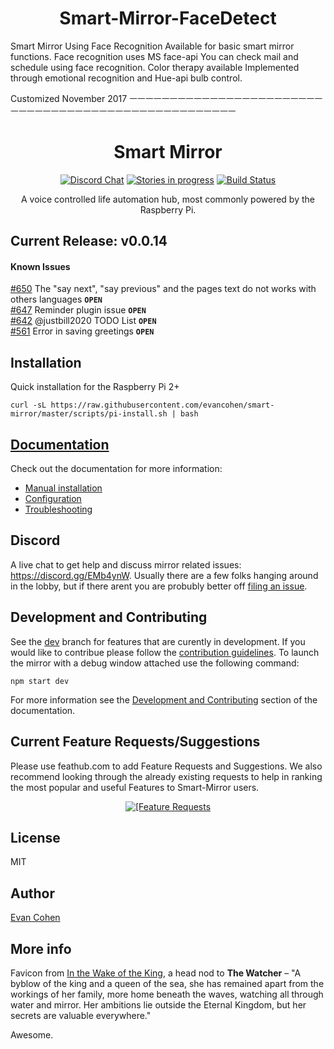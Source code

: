 <h1 align="center">Smart-Mirror-FaceDetect</h1>
Smart Mirror Using Face Recognition
Available for basic smart mirror functions.
Face recognition uses MS face-api
You can check mail and schedule using face recognition.
Color therapy available
Implemented through emotional recognition and Hue-api bulb control.



Customized November 2017
ㅡㅡㅡㅡㅡㅡㅡㅡㅡㅡㅡㅡㅡㅡㅡㅡㅡㅡㅡㅡㅡㅡㅡㅡㅡㅡㅡㅡㅡㅡㅡㅡㅡㅡㅡㅡㅡㅡㅡㅡㅡㅡㅡㅡㅡㅡㅡㅡㅡㅡㅡㅡ

<h1 align="center">Smart Mirror</h1>

<p align="center">
<a href="https://discord.gg/EMb4ynW"><img src="https://discordapp.com/api/guilds/258802311298547713/widget.png" alt="Discord Chat"/></a>
<a href="https://waffle.io/evancohen/smart-mirror"><img src="https://img.shields.io/waffle/label/evancohen/smart-mirror/status%3A%20in%20progress.svg?label=in%20progress" alt="Stories in progress" /></a>
<a href='https://travis-ci.org/evancohen/smart-mirror'><img src='https://travis-ci.org/evancohen/smart-mirror.svg?branch=master' alt='Build Status'/></a>
</p>
<p align="center">
A voice controlled life automation hub, most commonly powered by the Raspberry Pi.
</p>

## Current Release: v0.0.14
#### Known Issues
[#650](https://github.com/evancohen/smart-mirror/issues/650) The "say next", "say previous" and the pages text do not works with others languages **`OPEN`**  
[#647](https://github.com/evancohen/smart-mirror/issues/647) Reminder plugin issue **`OPEN`**  
[#642](https://github.com/evancohen/smart-mirror/issues/642) @justbill2020 TODO List **`OPEN`**  
[#561](https://github.com/evancohen/smart-mirror/issues/561) Error in saving greetings **`OPEN`**  

## Installation
Quick installation for the Raspberry Pi 2+
```
curl -sL https://raw.githubusercontent.com/evancohen/smart-mirror/master/scripts/pi-install.sh | bash
```

## [Documentation](http://docs.smart-mirror.io)
Check out the documentation for more information:
- [Manual installation](https://docs.smart-mirror.io/docs/installation.html)
- [Configuration](https://docs.smart-mirror.io/docs/configuration.html) 
- [Troubleshooting](https://docs.smart-mirror.io/docs/troubleshooting.html)

## Discord
A live chat to get help and discuss mirror related issues: https://discord.gg/EMb4ynW. Usually there are a few folks hanging around in the lobby, but if there arent you are probubly better off [filing an issue](https://github.com/evancohen/smart-mirror/issues/new).

## Development and Contributing
See the [dev](https://github.com/evancohen/smart-mirror/tree/dev) branch for features that are curently in development.
If you would like to contribue please follow the [contribution guidelines](https://github.com/evancohen/smart-mirror/blob/master/CONTRIBUTING.md).
To launch the mirror with a debug window attached use the following command:
```
npm start dev
```
For more information see the [Development and Contributing](http://docs.smart-mirror.io/docs/development_and_contributing.html) section of the documentation.

## Current Feature Requests/Suggestions
Please use feathub.com to add Feature Requests and Suggestions. We also recommend looking through the already existing requests to help in ranking the most popular and useful Features to Smart-Mirror users.  
  
<p align="center">
<a href="http://feathub.com/evancohen/smart-mirror"><img src="http://feathub.com/evancohen/smart-mirror?format=svg" alt="[Feature Requests"/></a>
</p>

## License
MIT

## Author
[Evan Cohen](http://evanbtcohen.com/)

## More info
Favicon from [In the Wake of the King](http://walkingmind.evilhat.com/2014/03/17/in-the-wake-of-the-king/), a head nod to **The Watcher** – "A byblow of the king and a queen of the sea, she has remained apart from the workings of her family, more home beneath the waves, watching all through water and mirror. Her ambitions lie outside the Eternal Kingdom, but her secrets are valuable everywhere."

Awesome.



